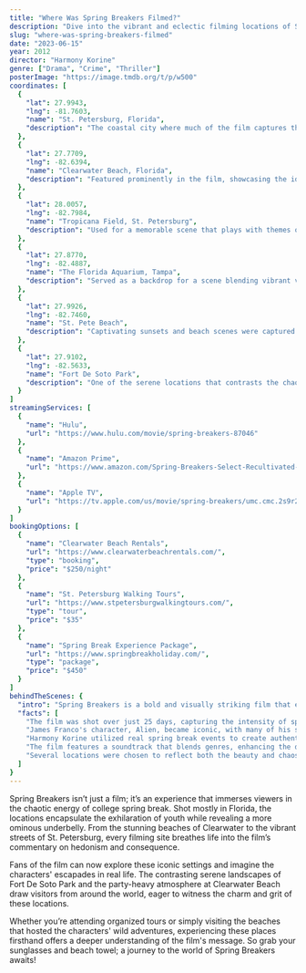 ```yaml
---
title: "Where Was Spring Breakers Filmed?"
description: "Dive into the vibrant and eclectic filming locations of Spring Breakers, where a sun-soaked adventure meets gritty reality in the heart of Florida."
slug: "where-was-spring-breakers-filmed"
date: "2023-06-15"
year: 2012
director: "Harmony Korine"
genre: ["Drama", "Crime", "Thriller"]
posterImage: "https://image.tmdb.org/t/p/w500"
coordinates: [
  { 
    "lat": 27.9943, 
    "lng": -81.7603, 
    "name": "St. Petersburg, Florida", 
    "description": "The coastal city where much of the film captures the essence of spring break culture."
  },
  { 
    "lat": 27.7709, 
    "lng": -82.6394, 
    "name": "Clearwater Beach, Florida", 
    "description": "Featured prominently in the film, showcasing the idyllic beach scenery and party atmosphere."
  },
  { 
    "lat": 28.0057, 
    "lng": -82.7984, 
    "name": "Tropicana Field, St. Petersburg", 
    "description": "Used for a memorable scene that plays with themes of violence and excess."
  },
  { 
    "lat": 27.8770, 
    "lng": -82.4887, 
    "name": "The Florida Aquarium, Tampa", 
    "description": "Served as a backdrop for a scene blending vibrant visuals and surreal experiences."
  },
  { 
    "lat": 27.9926, 
    "lng": -82.7460, 
    "name": "St. Pete Beach", 
    "description": "Captivating sunsets and beach scenes were captured here, adding to the film's aesthetic."
  },
  { 
    "lat": 27.9102, 
    "lng": -82.5633, 
    "name": "Fort De Soto Park", 
    "description": "One of the serene locations that contrasts the chaotic party scenes depicted in the film."
  }
]
streamingServices: [
  {
    "name": "Hulu",
    "url": "https://www.hulu.com/movie/spring-breakers-87046"
  },
  {
    "name": "Amazon Prime",
    "url": "https://www.amazon.com/Spring-Breakers-Select-Recultivated-Select/dp/B00D4D1GI2"
  },
  {
    "name": "Apple TV",
    "url": "https://tv.apple.com/us/movie/spring-breakers/umc.cmc.2s9r20zg9c4mt43de3u4ilm3z"
  }
]
bookingOptions: [
  {
    "name": "Clearwater Beach Rentals",
    "url": "https://www.clearwaterbeachrentals.com/",
    "type": "booking",
    "price": "$250/night"
  },
  {
    "name": "St. Petersburg Walking Tours",
    "url": "https://www.stpetersburgwalkingtours.com/",
    "type": "tour",
    "price": "$35"
  },
  {
    "name": "Spring Break Experience Package",
    "url": "https://www.springbreakholiday.com/",
    "type": "package",
    "price": "$450"
  }
]
behindTheScenes: {
  "intro": "Spring Breakers is a bold and visually striking film that explores themes of youth, excess, and the waning American dream. Through a mix of vibrant beach scenes and dark undercurrents, the film invites viewers to dive into a world that contrasts paradise with peril.",
  "facts": [
    "The film was shot over just 25 days, capturing the intensity of spring break festivities.",
    "James Franco's character, Alien, became iconic, with many of his scenes drawing inspiration from real-life experiences.",
    "Harmony Korine utilized real spring break events to create authentic portrayals of youth culture.",
    "The film features a soundtrack that blends genres, enhancing the dreamlike quality of the visual narrative.",
    "Several locations were chosen to reflect both the beauty and chaos of spring break, serving as a backdrop for the characters' transformation."
  ]
}
---
```


<SpringBreakersGuide />

Spring Breakers isn’t just a film; it’s an experience that immerses viewers in the chaotic energy of college spring break. Shot mostly in Florida, the locations encapsulate the exhilaration of youth while revealing a more ominous underbelly. From the stunning beaches of Clearwater to the vibrant streets of St. Petersburg, every filming site breathes life into the film’s commentary on hedonism and consequence.

Fans of the film can now explore these iconic settings and imagine the characters' escapades in real life. The contrasting serene landscapes of Fort De Soto Park and the party-heavy atmosphere at Clearwater Beach draw visitors from around the world, eager to witness the charm and grit of these locations.

Whether you’re attending organized tours or simply visiting the beaches that hosted the characters' wild adventures, experiencing these places firsthand offers a deeper understanding of the film's message. So grab your sunglasses and beach towel; a journey to the world of Spring Breakers awaits!